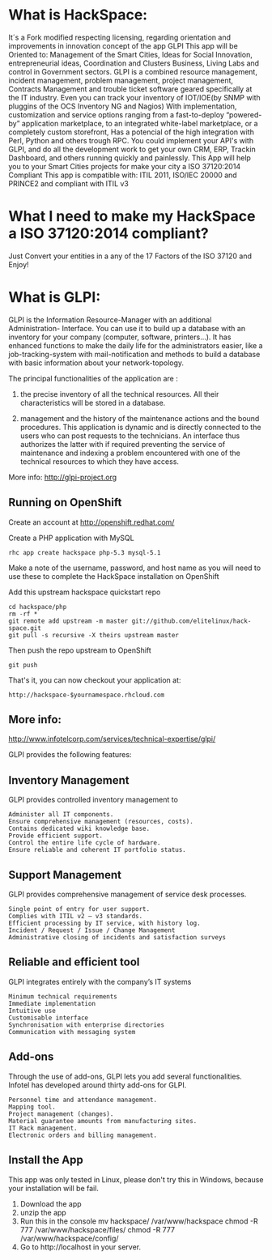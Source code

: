 What is HackSpace:
=========================
It´s a Fork modified respecting licensing, regarding orientation and improvements in innovation concept of the app GLPI This app will be Oriented to: Management of the Smart Cities, Ideas for Social Innovation, entrepreneurial ideas, Coordination and Clusters Business, Living Labs and control in Government sectors.
GLPI is a combined resource management, incident management, problem management, project management, Contracts Management and trouble ticket software geared specifically at the IT industry. Even you can track your inventory of IOT/IOE(by SNMP with pluggins of the OCS Inventory NG and Nagios) With implementation, customization and service options ranging from a fast-to-deploy “powered-by” application marketplace, to an integrated white-label marketplace, or a completely custom storefront, Has a potencial of the high integration with Perl, Python and others trough RPC.
You could implement your API's with GLPI, and do all the development work to get your own CRM, ERP, Trackin Dashboard, and others running quickly and painlessly.
This App will help you to your Smart Cities projects for make your city a ISO 37120:2014 Compliant
This app is compatible with: ITIL 2011, ISO/IEC 20000 and PRINCE2 and compliant with ITIL v3

What I need to make my HackSpace a ISO 37120:2014 compliant?
============================================================
Just Convert your entities in a any of the 17 Factors of the ISO 37120 and Enjoy!

What is GLPI:
=========================

GLPI is the Information Resource-Manager with an additional Administration- Interface. You can use it to build up a database with an inventory for your company (computer, software, printers...). It has enhanced functions to make the daily life for the administrators easier, like a job-tracking-system with mail-notification and methods to build a database with basic information about your network-topology.

The principal functionalities of the application are :

1) the precise inventory of all the technical resources. All their characteristics will be stored in a database.

2) management and the history of the maintenance actions and the bound procedures. This application is dynamic and is directly connected to the users who can post requests to the technicians. An interface thus authorizes the latter with if required preventing the service of maintenance and indexing a problem encountered with one of the technical resources to which they have access.

More info: http://glpi-project.org

Running on OpenShift
--------------------

Create an account at http://openshift.redhat.com/

Create a PHP application with MySQL

	rhc app create hackspace php-5.3 mysql-5.1

Make a note of the username, password, and host name as you will need to use these to complete the HackSpace installation on OpenShift

Add this upstream hackspace quickstart repo

	cd hackspace/php
	rm -rf *
	git remote add upstream -m master git://github.com/elitelinux/hack-space.git
	git pull -s recursive -X theirs upstream master

Then push the repo upstream to OpenShift

	git push

That's it, you can now checkout your application at:

	http://hackspace-$yournamespace.rhcloud.com
	
	
More info:
-----------

http://www.infotelcorp.com/services/technical-expertise/glpi/

GLPI provides the following features:

Inventory Management
--------------------

GLPI provides controlled inventory management to

    Administer all IT components.
    Ensure comprehensive management (resources, costs).
    Contains dedicated wiki knowledge base.
    Provide efficient support.
    Control the entire life cycle of hardware.
    Ensure reliable and coherent IT portfolio status.

Support Management
------------------

GLPI provides comprehensive management of service desk processes.

    Single point of entry for user support.
    Complies with ITIL v2 – v3 standards.
    Efficient processing by IT service, with history log.
    Incident / Request / Issue / Change Management
    Administrative closing of incidents and satisfaction surveys

Reliable and efficient tool
---------------------------

GLPI integrates entirely with the company’s IT systems

    Minimum technical requirements
    Immediate implementation
    Intuitive use
    Customisable interface
    Synchronisation with enterprise directories
    Communication with messaging system

Add-ons
-------

Through the use of add-ons, GLPI lets you add several functionalities.
Infotel has developed around thirty add-ons for GLPI.

    Personnel time and attendance management.
    Mapping tool.
    Project management (changes).
    Material guarantee amounts from manufacturing sites.
    IT Rack management.
    Electronic orders and billing management.

Install the App
-------
This app was only tested in Linux, please don't try this in Windows, because your installation will be fail.
1) Download the app
2) unzip the app
3) Run this in the console
    mv hackspace/ /var/www/hackspace
    chmod -R 777 /var/www/hackspace/files/
    chmod -R 777 /var/www/hackspace/config/
4) Go to http://localhost in your server.    
